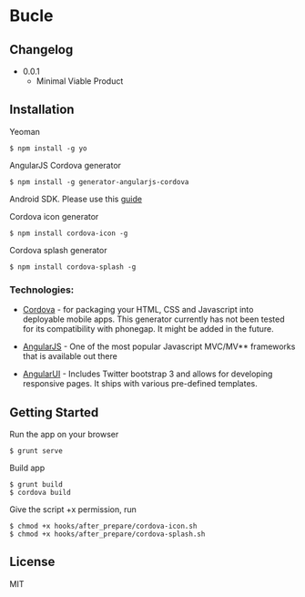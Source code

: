 # Bucle

## Changelog

* 0.0.1
    * Minimal Viable Product

## Installation

Yeoman
```
$ npm install -g yo
```
AngularJS Cordova generator
```
$ npm install -g generator-angularjs-cordova
```
Android SDK. Please use this [guide](https://cordova.apache.org/docs/en/latest/guide/platforms/android/index.html)

Cordova icon generator
```
$ npm install cordova-icon -g
```
Cordova splash generator
```
$ npm install cordova-splash -g
```

### Technologies:

* [Cordova](http://phonegap.com) - for packaging your HTML, CSS and Javascript into deployable mobile apps.
This generator currently has not been tested for its compatibility with phonegap. It might be added in the future.

* [AngularJS](http://angularjs.org) - One of the most popular Javascript MVC/MV** frameworks that is available out there

* [AngularUI](http://angular-ui.github.io/) - Includes Twitter bootstrap 3 and allows for developing responsive pages. It ships with various pre-defined templates.


## Getting Started

Run the app on your browser
```
$ grunt serve
```

Build app
```
$ grunt build
$ cordova build
```

Give the script +x permission, run
```
$ chmod +x hooks/after_prepare/cordova-icon.sh
$ chmod +x hooks/after_prepare/cordova-splash.sh
```

## License

MIT
